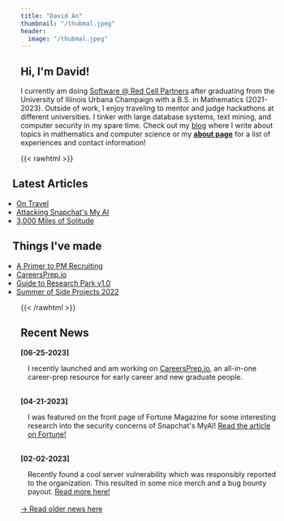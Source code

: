 ```yaml
---
title: "David An"
thumbnail: "/thubmal.jpeg"
header: 
  image: "/thubmal.jpeg"
---
```


## Hi, I'm David!
<!--
{{< figure class="avatar" src="/avatar.jpg" alt="avatar">}} -->
<!-- <a href="https://www.google.com/" style="color: black; text-decoration: underline;text-decoration-style: dotted;">custom link</a> -->
I currently am doing [Software @ Red Cell Partners](https://redcellpartners.com) after graduating from the University of Illinois Urbana Champaign with a B.S. in Mathematics (2021-2023). Outside of work, I enjoy traveling to mentor and judge hackathons at different universities. I tinker with large database systems, text mining, and computer security in my spare time. Check out my [blog](/blog) where I write about topics in mathematics and computer science or my [**about page**](/about) for a list of experiences and contact information! 

<!-- My previous roles include being a [**Data Science Intern @ Ameren**](https://researchpark.illinois.edu/tenant_directory/ameren-innovation-center/) in Summer 2022 and a [**Business Analyst Intern @ ASA D.Next Lab**](https://www.asa.net/Innovation/DNext-Innovation-Lab)in Fall 2021 and Spring 2022. -->
<!-- [Business Analyst @ American Supply Association D.Next Lab](/professional/asa) -->

{{< rawhtml >}}

<div class="container">
  <div class="row">
    <div class="col" style="margin-left: -1rem;">
    <h2 class = "text-left">Latest Articles</h2>
    <ul>
    <!-- <li style="margin-left: -1rem;"><a href="/posts/sites">How I Made This Site (And You Can Too!)</a></li> -->
    <li style="margin-left: -1rem;"><a href="/posts/travel">On Travel</a></li>
    <li style="margin-left: -1rem;"><a href="/posts/gpt">Attacking Snapchat's My AI</a></li>
    <li style="margin-left: -1rem;"><a href="/posts/bike">3,000 Miles of Solitude</a></li>
    <!-- <li style="margin-left: -1rem;"><a href="/posts/pwn">Jenkins Security Vulnerability Writeup</a></li> -->
</ul>
    </div>
    <div class="col" style="margin-left: -1rem;">
    <h2 class = "text-left">Things I've made</h2>
    <ul>
    <li style="margin-left: -1rem;"><a href="/posts/pm">A Primer to PM Recruiting</a></li>
<li style="margin-left: -1rem;"><a href="https://careersprep.io">CareersPrep.io</a></li>
<li style="margin-left: -1rem;"><a href="/posts/r">Guide to Research Park v1.0</a></li>
<!-- <li style="margin-left: -1rem;"><a href="https://r.davidan.dev">R Guide For Statistics</a></li> -->
<li style="margin-left: -1rem;"><a href="https://sosp22.com">Summer of Side Projects 2022</a></li>
</ul>
    </div>
  </div>
</div>
{{< /rawhtml >}}

<!-- ## Latest Articles

- [A Discussion on Pandas and Data Mining (WIP)](/posts/datamining)
- [Revisiting a Summer of Side Projects](/posts/sosp)
- [Inequality Fun and Their Applications](/posts/inequalities)
- [A (Fun) Discussion on Harmonic Functions](/posts/harmonic) -->

<!-- ## Research Experience

In chronological order: -->

<!-- ## Professional Experience

- [Data Scientist Intern @ Ameren Innovation Center](/professional/ameren)
- [Business Analyst @ American Supply Association D.NEXT Lab](/professional/asa) -->

## Recent News
**[06-25-2023]**
<div style="margin-left: 1em;">
I recently launched and am working on <a href="https://careersprep.io">CareersPrep.io</a>, an all-in-one career-prep resource for early career and new graduate people. 

</div>
<br>

**[04-21-2023]**
<div style="margin-left: 1em;">
I was featured on the front page of Fortune Magazine for some interesting research into the security concerns of Snapchat's MyAI! <a href="https://fortune.com/2023/04/21/snap-chat-my-ai-lies-location-data-a-i-ethics/">Read the article on Fortune!</a>
</div>
<br>

**[02-02-2023]**
<div style="margin-left: 1em;">
Recently found a cool server vulnerability which was responsibly reported to the organization. This resulted in some nice merch and a bug bounty payout. <a href="/posts/pwn">Read more here!</a>

</div>

<br>
<a href="/news">-> Read older news here</a>
<!-- 
| Date       | Event                                                                                                                                                                    |
| ---------- | ------------------------------------------------------------------------------------------------------------------------------------------------------------------------ | --- |
|
|02-02-2023 | Found some cool things with servers and Jenkins [Read the Writeup!](/posts/pwn)
| 12-05-2022 | Featured on the Innovations @ Research Park Podcast [Listen Here!](https://podcasts.apple.com/us/podcast/celebrating-research-park-interns/id1557285742?i=1000588843218) |
| 08-15-2022 | Presented about SOSP22 at the Illinois CS Teaching Workshop [(iCSTW22)](https://mediaspace.illinois.edu/playlist/dedicated/269362552/1_uvpti661/1_ez05ctmp)              |
| 08-03-2022 | Presented [[1]](/research/nlpsearch) at the Actuarial Research Conference 22 (ARC22)                                                                                     |
| 07-29-2022 | Received the 2022 Most Outstanding Undergraduate [Intern Award](https://researchpark.illinois.edu/article/excellence-recognized-at-2022-research-park-intern-awards/)
                                                                                                         | -->

<!-- 04-27-2022 Presented [[1]](/research/nlpsearch) at the Illinois Undergraduate Research Symposium  -->
<!--
Here is a horizontal rule:

---

Here is a blockquote:

> To a great mind, nothing is little

Here is a `code` block: -->

<!-- ```python
def is_elementary():
  return True
``` -->
